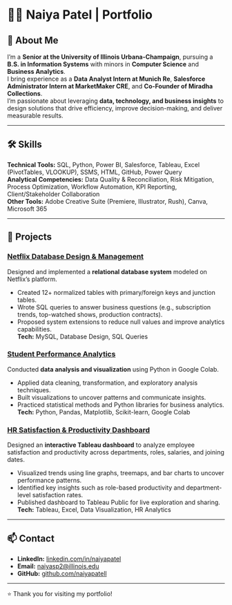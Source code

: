 # 👩‍💻 Naiya Patel | Portfolio

## 📌 About Me  
I’m a **Senior at the University of Illinois Urbana-Champaign**, pursuing a **B.S. in Information Systems** with minors in **Computer Science** and **Business Analytics**.  
I bring experience as a **Data Analyst Intern at Munich Re**, **Salesforce Administrator Intern at MarketMaker CRE**, and **Co-Founder of Miradha Collections**.  
I’m passionate about leveraging **data, technology, and business insights** to design solutions that drive efficiency, improve decision-making, and deliver measurable results.  

---

## 🛠 Skills  

**Technical Tools:** SQL, Python, Power BI, Salesforce, Tableau, Excel (PivotTables, VLOOKUP), SSMS, HTML, GitHub, Power Query  
**Analytical Competencies:** Data Quality & Reconciliation, Risk Mitigation, Process Optimization, Workflow Automation, KPI Reporting, Client/Stakeholder Collaboration  
**Other Tools:** Adobe Creative Suite (Premiere, Illustrator, Rush), Canva, Microsoft 365  

---

## 📂 Projects  

### [Netflix Database Design & Management](netflix-database)  
Designed and implemented a **relational database system** modeled on Netflix’s platform.  
- Created 12+ normalized tables with primary/foreign keys and junction tables.  
- Wrote SQL queries to answer business questions (e.g., subscription trends, top-watched shows, production contracts).  
- Proposed system extensions to reduce null values and improve analytics capabilities.  
**Tech:** MySQL, Database Design, SQL Queries  

### [Student Performance Analytics](student-performance-analytics)  
Conducted **data analysis and visualization** using Python in Google Colab.  
- Applied data cleaning, transformation, and exploratory analysis techniques.  
- Built visualizations to uncover patterns and communicate insights.  
- Practiced statistical methods and Python libraries for business analytics.  
**Tech:** Python, Pandas, Matplotlib, Scikit-learn, Google Colab    

### [HR Satisfaction & Productivity Dashboard](tableau-hr-satisfaction-productivity)  
Designed an **interactive Tableau dashboard** to analyze employee satisfaction and productivity across departments, roles, salaries, and joining dates.  
- Visualized trends using line graphs, treemaps, and bar charts to uncover performance patterns.  
- Identified key insights such as role-based productivity and department-level satisfaction rates.  
- Published dashboard to Tableau Public for live exploration and sharing.  
**Tech:** Tableau, Excel, Data Visualization, HR Analytics  

---

## 📫 Contact  
- **LinkedIn:** [linkedin.com/in/naiyapatel](#)  
- **Email:** naiyasp2@illinois.edu  
- **GitHub:** [github.com/naiyapatell](#)  

---
⭐️ Thank you for visiting my portfolio!
